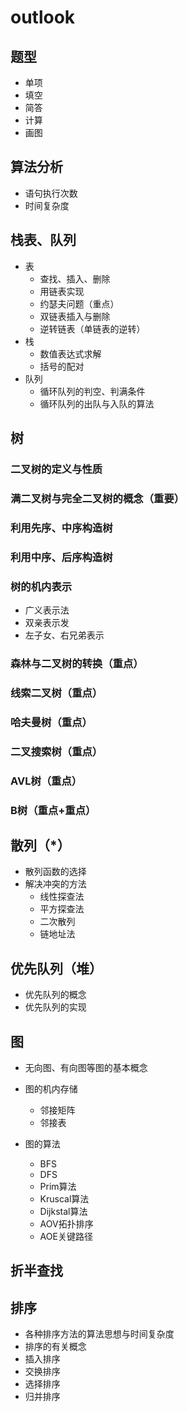 # outlook

## 题型
+ 单项
+ 填空
+ 简答
+ 计算
+ 画图

## 算法分析
+ 语句执行次数
+ 时间复杂度

## 栈表、队列
+ 表
  + 查找、插入、删除
  + 用链表实现
  + 约瑟夫问题（重点）
  + 双链表插入与删除
  + 逆转链表（单链表的逆转）
+ 栈
  + 数值表达式求解
  + 括号的配对
+ 队列
  + 循环队列的判空、判满条件
  + 循环队列的出队与入队的算法
  
## 树

### 二叉树的定义与性质

### 满二叉树与完全二叉树的概念（重要）

### 利用先序、中序构造树

### 利用中序、后序构造树

### 树的机内表示
+ 广义表示法
+ 双亲表示发
+ 左子女、右兄弟表示

### 森林与二叉树的转换（重点）

### 线索二叉树（重点）

### 哈夫曼树（重点）

### 二叉搜索树（重点）

### AVL树（重点）

### B树（重点+重点）

## 散列（*）
+ 散列函数的选择
+ 解决冲突的方法
  + 线性探查法
  + 平方探查法
  + 二次散列
  + 链地址法
  
## 优先队列（堆）

+ 优先队列的概念
+ 优先队列的实现

## 图

+ 无向图、有向图等图的基本概念
+ 图的机内存储
  + 邻接矩阵
  + 邻接表

+ 图的算法
  + BFS
  + DFS
  + Prim算法
  + Kruscal算法
  + Dijkstal算法
  + AOV拓扑排序
  + AOE关键路径

## 折半查找

## 排序

* 各种排序方法的算法思想与时间复杂度
* 排序的有关概念
* 插入排序
* 交换排序
* 选择排序
* 归并排序




